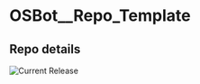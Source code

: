 # OSBot__Repo_Template

## Repo details

![Current Release](https://img.shields.io/badge/release-v0.7.23-blue)
